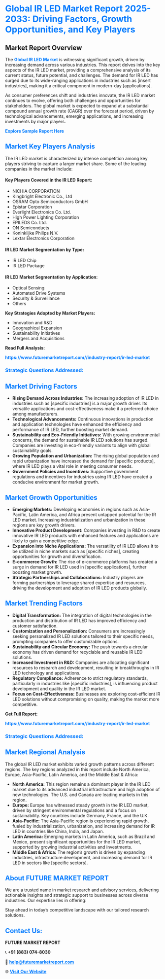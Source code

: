 <h1 style="color: #007BFF;">Global IR LED Market Report 2025-2033: Driving Factors, Growth Opportunities, and Key Players</h1>

<section id="overview">
<h2>Market Report Overview</h2>
<p>The <a href="https://www.futuremarketreport.com//industry-report/ir-led-market" style="color: #007BFF; text-decoration: none;"><strong>Global IR LED Market</strong></a> is witnessing significant growth, driven by increasing demand across various industries. This report delves into the key aspects of the IR LED market, providing a comprehensive analysis of its current status, future potential, and challenges. The demand for IR LED has surged due to its wide-ranging applications in industries such as [insert industries], making it a critical component in modern-day [applications].</p>
<p>As consumer preferences shift and industries innovate, the IR LED market continues to evolve, offering both challenges and opportunities for stakeholders. The global market is expected to expand at a substantial compound annual growth rate (CAGR) over the forecast period, driven by technological advancements, emerging applications, and increasing investments by major players.</p>
</section>

<section id="overview">
<p><a href="https://www.futuremarketreport.com//request-sample/reportId=47496" style="color: #007BFF; text-decoration: none;"><strong>Explore Sample Report Here</strong></a></p>
</section>

<section id="key-players">
<h2 style="color: #007BFF;">Market Key Players Analysis</h2>
<p>The IR LED market is characterized by intense competition among key players striving to capture a larger market share. Some of the leading companies in the market include:</p>
<h4>Key Players Covered in the IR LED Report:</h4>
<ul><li>NICHIA CORPORATION</li><li>Kingbright Electronic Co., Ltd</li><li>OSRAM Opto Semiconductors GmbH</li><li>Epistar Corporation</li><li>Everlight Electronics Co. Ltd.</li><li>High Power Lighting Corporation</li><li>EPILEDS Co. Ltd.</li><li>ON Semiconducts</li><li>Koninklijke Philips N.V.</li><li>Lextar Electronics Corporation</li></ul>
<h4>IR LED Market Segmentation by Type:</h4>
<ul><li>IR LED Chip</li><li>IR LED Package</li></ul>

<h4>IR LED Market Segmentation by Application:</h4>
<ul><li>Optical Sensing</li><li>Automated Drive Systems</li><li>Security &amp; Surveillance</li><li>Others</li></ul>
<p><strong>Key Strategies Adopted by Market Players:</strong></p>
<ul>
<li>Innovation and R&D</li>
<li>Geographical Expansion</li>
<li>Sustainability Initiatives</li>
<li>Mergers and Acquisitions</li>
</ul>
</section>

<section>
<p><strong>Read Full Analysis: </strong></p><a href="https://www.futuremarketreport.com//industry-report/ir-led-market" style="color: #007BFF; text-decoration: none;"><strong>https://www.futuremarketreport.com//industry-report/ir-led-market</strong></a>
<h3 style="color: #007BFF;">Strategic Questions Addressed:</h3>
</section>

<section id="driving-factors">
<h2 style="color: #007BFF;">Market Driving Factors</h2>
<ul>
<li><strong>Rising Demand Across Industries:</strong> The increasing adoption of IR LED in industries such as [specific industries] is a major growth driver. Its versatile applications and cost-effectiveness make it a preferred choice among manufacturers.</li>
<li><strong>Technological Advancements:</strong> Continuous innovations in production and application technologies have enhanced the efficiency and performance of IR LED, further boosting market demand.</li>
<li><strong>Sustainability and Eco-Friendly Initiatives:</strong> With growing environmental concerns, the demand for sustainable IR LED solutions has surged. Companies are investing in eco-friendly variants to align with global sustainability goals.</li>
<li><strong>Growing Population and Urbanization:</strong> The rising global population and rapid urbanization have increased the demand for [specific products], where IR LED plays a vital role in meeting consumer needs.</li>
<li><strong>Government Policies and Incentives:</strong> Supportive government regulations and incentives for industries using IR LED have created a conducive environment for market growth.</li>
</ul>
</section>

<section id="growth-opportunities">
<h2 style="color: #007BFF;">Market Growth Opportunities</h2>
<ul>
<li><strong>Emerging Markets:</strong> Developing economies in regions such as Asia-Pacific, Latin America, and Africa present untapped potential for the IR LED market. Increasing industrialization and urbanization in these regions are key growth drivers.</li>
<li><strong>Innovative Product Development:</strong> Companies investing in R&D to create innovative IR LED products with enhanced features and applications are likely to gain a competitive edge.</li>
<li><strong>Expansion into Niche Applications:</strong> The versatility of IR LED allows it to be utilized in niche markets such as [specific niches], creating opportunities for growth and diversification.</li>
<li><strong>E-commerce Growth:</strong> The rise of e-commerce platforms has created a surge in demand for IR LED used in [specific applications], further boosting market growth.</li>
<li><strong>Strategic Partnerships and Collaborations:</strong> Industry players are forming partnerships to leverage shared expertise and resources, driving the development and adoption of IR LED products globally.</li>
</ul>
</section>

<section id="trending-factors">
<h2 style="color: #007BFF;">Market Trending Factors</h2>
<ul>
<li><strong>Digital Transformation:</strong> The integration of digital technologies in the production and distribution of IR LED has improved efficiency and customer satisfaction.</li>
<li><strong>Customization and Personalization:</strong> Consumers are increasingly seeking personalized IR LED solutions tailored to their specific needs, prompting companies to offer customizable options.</li>
<li><strong>Sustainability and Circular Economy:</strong> The push towards a circular economy has driven demand for recyclable and reusable IR LED solutions.</li>
<li><strong>Increased Investment in R&D:</strong> Companies are allocating significant resources to research and development, resulting in breakthroughs in IR LED technology and applications.</li>
<li><strong>Regulatory Compliance:</strong> Adherence to strict regulatory standards, particularly in industries like [specific industries], is influencing product development and quality in the IR LED market.</li>
<li><strong>Focus on Cost-Effectiveness:</strong> Businesses are exploring cost-efficient IR LED solutions without compromising on quality, making the market more competitive.</li>
</ul>
</section>

<section>
<p><strong>Get Full Report: </strong></p><a href="https://www.futuremarketreport.com//industry-report/ir-led-market" style="color: #007BFF; text-decoration: none;"><strong>https://www.futuremarketreport.com//industry-report/ir-led-market</strong></a>
<h3 style="color: #007BFF;">Strategic Questions Addressed:</h3>
</section>


<section id="regional-analysis">
<h2 style="color: #007BFF;">Market Regional Analysis</h2>
<p>The global IR LED market exhibits varied growth patterns across different regions. The key regions analyzed in this report include North America, Europe, Asia-Pacific, Latin America, and the Middle East & Africa:</p>
<ul>
<li><strong>North America:</strong> This region remains a dominant player in the IR LED market due to its advanced industrial infrastructure and high adoption of new technologies. The U.S. and Canada are leading markets in this region.</li>
<li><strong>Europe:</strong> Europe has witnessed steady growth in the IR LED market, driven by stringent environmental regulations and a focus on sustainability. Key countries include Germany, France, and the U.K.</li>
<li><strong>Asia-Pacific:</strong> The Asia-Pacific region is experiencing rapid growth, fueled by industrialization, urbanization, and increasing demand for IR LED in countries like China, India, and Japan.</li>
<li><strong>Latin America:</strong> Emerging markets in Latin America, such as Brazil and Mexico, present significant opportunities for the IR LED market, supported by growing industrial activities and investments.</li>
<li><strong>Middle East & Africa:</strong> The region’s growth is driven by expanding industries, infrastructure development, and increasing demand for IR LED in sectors like [specific sectors].</li>
</ul>
</section>

<footer>
<h2 style="color: #007BFF;">About FUTURE MARKET REPORT</h2>
<p>We are a trusted name in market research and advisory services, delivering actionable insights and strategic support to businesses across diverse industries. Our expertise lies in offering:</p>

<p>Stay ahead in today’s competitive landscape with our tailored research solutions.</p>

<h2 style="color: #007BFF;">Contact Us:</h2>
<p><strong>FUTURE MARKET REPORT</strong></p>
<p>📞 <strong>+91 (883) 074-8030</strong></p>
<p>📧 <strong><a href="mailto:help@futuremarketreport.com" style="color: #007BFF;">help@futuremarketreport.com</a></strong></p>
<p>🌐 <strong><a href="https://www.futuremarketreport.com/" style="color: #007BFF;">Visit Our Website</a></strong></p>
</footer>